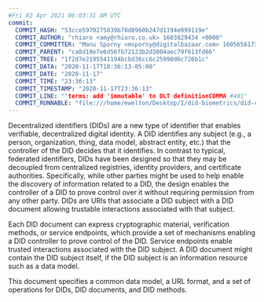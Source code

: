 ```yaml
---
#Fri 02 Apr 2021 06:03:31 AM UTC
commit:
  COMMIT_HASH: "53cce5970275839b78d8960b247d1194e099119e"
  COMMIT_AUTHOR: "rhiaro <amy@rhiaro.co.uk> 1603829434 +0000"
  COMMIT_COMMITTER: "Manu Sporny <msporny@digitalbazaar.com> 1605656173 -0500"
  COMMIT_PARENT: "ca8d10e7e6d56fb72123b2d3804aec79f613fd66"
  COMMIT_TREE: "1f2d7e2195541194bcbd36cc6c25990d6c726b1c"
  COMMIT_DATA: "2020-11-17T18:36:13-05:00"
  COMMIT_DATE: "2020-11-17"
  COMMIT_TIME: "23:36:13"
  COMMIT_TIMESTAMP: "2020-11-17T23:36:13"
  COMMIT_LINE: ""terms: add 'immutable' to DLT definitionCOMMA #401"
  COMMIT_RUNNABLE: "file:///home/ewelton/Desktop/I/did-biometrics/did-core-dataset/analysis/gitinfo/53cce5970275839b78d8960b247d1194e099119e/snapshot/index.html"
---
```


<section id="abstract">
<p>
<a>Decentralized identifiers</a> (DIDs) are a new type of identifier that
enables verifiable, decentralized digital identity. A <a>DID</a> identifies any
subject (e.g., a person, organization, thing, data model, abstract entity, etc.)
that the controller of the <a>DID</a> decides that it identifies. In contrast to
typical, federated identifiers, DIDs have been designed so that they may be
decoupled from centralized registries, identity providers, and certificate
authorities. Specifically, while other parties might be used to help enable the
discovery of information related to a <a>DID</a>, the design enables the
controller of a <a>DID</a> to prove control over it without requiring permission
from any other party. <a>DID</a>s are URIs that associate a <a>DID subject</a>
with a <a>DID document</a> allowing trustable interactions associated with that
subject.
    </p>
<p>
Each <a>DID document</a> can express cryptographic material, verification
methods, or <a>service endpoints</a>, which provide a set of mechanisms enabling
a <a>DID controller</a> to prove control of the <a>DID</a>. <a>Service
endpoints</a> enable trusted interactions associated with the <a>DID
subject</a>. A <a>DID document</a> might contain the <a>DID subject</a> itself,
if the <a>DID subject</a> is an information resource such as a data model.
    </p>
<p>
This document specifies a common data model, a URL format, and a set of
operations for <a>DIDs</a>, <a>DID documents</a>, and <a>DID methods</a>.
    </p>
</section>
